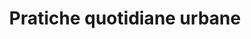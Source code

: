 ---
layout: subcluster
title: "Pratiche quotidiane urbane"
seo_title: "Pratiche quotidiane urbane | Mindfulness ironica MessyMind"
description: "Mindfulness per città caotiche. Tecniche veloci testabili in metro, pausa caffè, code al supermercato. Zero incenso, massima praticità."
cluster: mindfulness-ironica
cluster_name: Mindfulness Ironica
subcluster: pratiche-quotidiane-urbane
category: mindfulness-ironica

image: "/img/og-default.jpg"
hero_image: "/img/og-default.jpg"
hero_alt: "Decisioni e bias cognitivi - MessyMind"

# SEO & Open Graph
image: "/img/og-default.jpg"
hero_image: "/img/og-default.jpg"
hero_alt: "Pratiche quotidiane urbane - MessyMind"

# Hero intro
intro: |
  Mindfulness per vite frenetiche. Tecniche da 3 minuti testabili in metro, in coda, 
  in pausa pranzo. Zero meditazione sul cuscino, massima efficacia nella giungla urbana.

# Argomenti principali - Grid 1x2
promise: "Equilibrio mentale senza stravolgere la routine"
topics:
  - title: "Micro-pratiche urbane"
    description: "Esercizi da 30 secondi a 3 minuti per momenti morti: metro, coda, ascensore. Respiro, presenza, reset mentale rapido."
  - title: "Rituali anti-caos"
    description: "Routine mattutine e serali da 5 minuti. Ancore pratiche per navigare giornate imprevedibili senza perdersi."

# FAQ
faqs:
  - question: "Serve molto tempo per praticare mindfulness?"
    answer: "No. Bastano 3-5 minuti al giorno. L'importante è la costanza, non la durata. Meglio 3 minuti ogni giorno che 30 minuti una volta a settimana."
  
  - question: "Posso praticare senza meditare formalmente?"
    answer: "Assolutamente sì. Mindfulness è attenzione al presente, non solo meditazione seduta. Funziona mentre lavi i piatti, cammini, aspetti il tram."
  
  - question: "Come faccio in città caotiche?"
    answer: "Il caos è perfetto per allenarsi. Non serve silenzio assoluto: impari a trovare calma interna anche nel rumore. È il vero test di resilienza."
  
  - question: "Quando vedo i primi risultati?"
    answer: "Molti notano più calma in 7-10 giorni. Benefici più profondi in 3-4 settimane di pratica quotidiana. Va per accumulo, come l'allenamento fisico."

# CTA
cta_title: "Vuoi altre pratiche urbane?"
cta_text: "Ogni settimana condivido una micro-tecnica testata. Zero teoria, solo strumenti per la vita reale."
cta_button: "Iscriviti gratis"
cta_link: "/newsletter/"

permalink: /categorie/mindfulness-ironica/pratiche-quotidiane-urbane/
sitemap: true
noindex: false
---